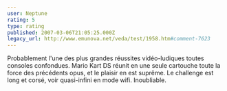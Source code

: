 ```yaml
---
user: Neptune
rating: 5
type: rating
published: 2007-03-06T21:05:25.000Z
legacy_url: http://www.emunova.net/veda/test/1958.htm#comment-7623
---
```

Probablement l'une des plus grandes réussites vidéo-ludiques toutes consoles confondues. Mario Kart DS réunit en une seule cartouche toute la force des précédents opus, et le plaisir en est suprême. Le challenge est long et corsé, voir quasi-infini en mode wifi. Inoubliable.